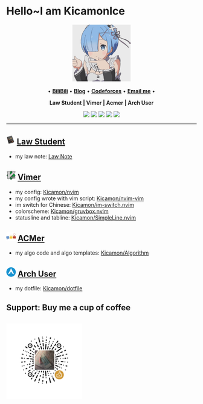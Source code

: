 # Hello~I am KicamonIce

<div align="center">
<img height="150" src="./img/0.gif" alt="gif with funny random cat say thank you." />
</div>


<p align="center">
•
<b><a href="https://space.bilibili.com/389928486"> BiliBili</a></b>
•
<b><a href="https://www.cnblogs.com/KicamonIce/">Blog</a></b>
•
<b><a href="https://codeforces.com/profile/Kicamon">Codeforces</a></b>
•
<b><a href="mailto:kicamonice1532931259@gmail.com">Email me</a></b>
•
</p>


<p align="center"><b>
Law Student
|
Vimer
|
Acmer
|
Arch User
</b></p>

<p align="center">
<img src="https://img.shields.io/badge/neovim-%2357A143.svg?&style=for-the-badge&logo=neovim&logoColor=white"/>
<img src = "https://img.shields.io/badge/c-%2300599C.svg?style=for-the-badge&logo=c&logoColor=white">
<img src = "https://img.shields.io/badge/c++-%2300599C.svg?style=for-the-badge&logo=c%2B%2B&logoColor=white">
<img src="https://img.shields.io/badge/lua-%232C2D72.svg?&style=for-the-badge&logo=lua&logoColor=white"/>
<img src="https://img.shields.io/badge/python-3670A0?style=for-the-badge&logo=python&logoColor=ffdd54"/>
</p>

---

## <img height="25" src="./img/law.png" alt="gif with funny random cat say thank you." /> [Law Student](https://github.com/Kicamon/Note/blob/master/wiki/index.md)
- my law note: [Law Note](https://github.com/Kicamon/Note/blob/master/wiki/index.md)

## <img height="25" src="./img/vim.png" alt="gif with funny random cat say thank you." /> [Vimer](https://github.com/Kicamon/nvim)

- my config: [Kicamon/nvim](https://github.com/Kicamon/nvim)
- my config wrote with vim script: [Kicamon/nvim-vim](https://github.com/Kicamon/nvim-vim)
- im switch for Chinese: [Kicamon/im-switch.nvim](https://github.com/Kicamon/im-switch.nvim)
- colorscheme: [Kicamon/gruvbox.nvim](https://github.com/Kicamon/gruvbox.nvim)
- statusline and tabline: [Kicamon/SimpleLine.nvim](https://github.com/Kicamon/SimpleLine.nvim)

## <img height="25" src="./img/acm.png" alt="gif with funny random cat say thank you." /> [ACMer](https://github.com/Kicamon/Algorithm)
- my algo code and algo templates: [Kicamon/Algorithm](https://github.com/Kicamon/Algorithm)

## <img height="25" src="img/arch.png" alt="gif with funny random cat say thank you." /> [Arch User](https://github.com/Kicamon/dotfile)
- my dotfile: [Kicamon/dotfile](https://github.com/Kicamon/dotfile)

## Support: Buy me a cup of coffee
## <img height="200" src="img/support.png" alt="gif with funny random cat say thank you." />
